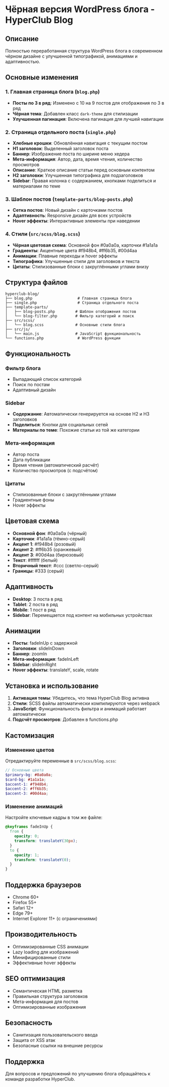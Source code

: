 # Чёрная версия WordPress блога - HyperClub Blog

## Описание

Полностью переработанная структура WordPress блога в современном чёрном дизайне с улучшенной типографикой, анимациями и адаптивностью.

## Основные изменения

### 1. Главная страница блога (`blog.php`)

- **Посты по 3 в ряд**: Изменено с 10 на 9 постов для отображения по 3 в ряд
- **Чёрная тема**: Добавлен класс `dark-theme` для стилизации
- **Улучшенная пагинация**: Включена пагинация для лучшей навигации

### 2. Страница отдельного поста (`single.php`)

- **Хлебные крошки**: Обновлённая навигация с текущим постом
- **H1 заголовок**: Выделенный заголовок поста
- **Баннер**: Изображение поста по ширине меню хедера
- **Мета-информация**: Автор, дата, время чтения, количество просмотров
- **Описание**: Краткое описание статьи перед основным контентом
- **H2 заголовки**: Улучшенная типографика для подзаголовков
- **Sidebar**: Правая колонка с содержанием, кнопками поделиться и материалами по теме

### 3. Шаблон постов (`template-parts/blog-posts.php`)

- **Сетка постов**: Новый дизайн с карточками постов
- **Адаптивность**: Responsive дизайн для всех устройств
- **Hover эффекты**: Интерактивные элементы при наведении

### 4. Стили (`src/scss/blog.scss`)

- **Чёрная цветовая схема**: Основной фон #0a0a0a, карточки #1a1a1a
- **Градиенты**: Акцентные цвета #f948b4, #ff6b35, #00d4aa
- **Анимации**: Плавные переходы и hover эффекты
- **Типографика**: Улучшенные стили для заголовков и текста
- **Цитаты**: Стилизованные блоки с закруглёнными углами внизу

## Структура файлов

```
hyperclub-blog/
├── blog.php                    # Главная страница блога
├── single.php                  # Страница отдельного поста
├── template-parts/
│   ├── blog-posts.php         # Шаблон отображения постов
│   └── blog-filter.php        # Фильтр категорий и поиск
├── src/scss/
│   └── blog.scss              # Основные стили блога
├── src/js/
│   └── main.js                # JavaScript функциональность
└── functions.php               # WordPress функции
```

## Функциональность

### Фильтр блога

- Выпадающий список категорий
- Поиск по постам
- Адаптивный дизайн

### Sidebar

- **Содержание**: Автоматически генерируется на основе H2 и H3 заголовков
- **Поделиться**: Кнопки для социальных сетей
- **Материалы по теме**: Похожие статьи из той же категории

### Мета-информация

- Автор поста
- Дата публикации
- Время чтения (автоматический расчёт)
- Количество просмотров (с подсчётом)

### Цитаты

- Стилизованные блоки с закруглёнными углами
- Градиентные фоны
- Hover эффекты

## Цветовая схема

- **Основной фон**: #0a0a0a (чёрный)
- **Карточки**: #1a1a1a (тёмно-серый)
- **Акцент 1**: #f948b4 (розовый)
- **Акцент 2**: #ff6b35 (оранжевый)
- **Акцент 3**: #00d4aa (бирюзовый)
- **Текст**: #ffffff (белый)
- **Вторичный текст**: #ccc (светло-серый)
- **Границы**: #333 (серый)

## Адаптивность

- **Desktop**: 3 поста в ряд
- **Tablet**: 2 поста в ряд
- **Mobile**: 1 пост в ряд
- **Sidebar**: Перемещается под контент на мобильных устройствах

## Анимации

- **Посты**: fadeInUp с задержкой
- **Заголовки**: slideInDown
- **Баннер**: zoomIn
- **Мета-информация**: fadeInLeft
- **Sidebar**: slideInRight
- **Hover эффекты**: translateY, scale, rotate

## Установка и использование

1. **Активация темы**: Убедитесь, что тема HyperClub Blog активна
2. **Стили**: SCSS файлы автоматически компилируются через webpack
3. **JavaScript**: Функциональность фильтра и анимаций работает автоматически
4. **Подсчёт просмотров**: Добавлен в functions.php

## Кастомизация

### Изменение цветов

Отредактируйте переменные в `src/scss/blog.scss`:

```scss
// Основные цвета
$primary-bg: #0a0a0a;
$card-bg: #1a1a1a;
$accent-1: #f948b4;
$accent-2: #ff6b35;
$accent-3: #00d4aa;
```

### Изменение анимаций

Настройте ключевые кадры в том же файле:

```scss
@keyframes fadeInUp {
  from {
    opacity: 0;
    transform: translateY(30px);
  }
  to {
    opacity: 1;
    transform: translateY(0);
  }
}
```

## Поддержка браузеров

- Chrome 60+
- Firefox 55+
- Safari 12+
- Edge 79+
- Internet Explorer 11+ (с ограничениями)

## Производительность

- Оптимизированные CSS анимации
- Lazy loading для изображений
- Минифицированные стили
- Эффективные hover эффекты

## SEO оптимизация

- Семантическая HTML разметка
- Правильная структура заголовков
- Мета-информация для постов
- Оптимизированные изображения

## Безопасность

- Санитизация пользовательского ввода
- Защита от XSS атак
- Безопасные ссылки на внешние ресурсы

## Поддержка

Для вопросов и предложений по улучшению блога обращайтесь к команде разработки HyperClub.
